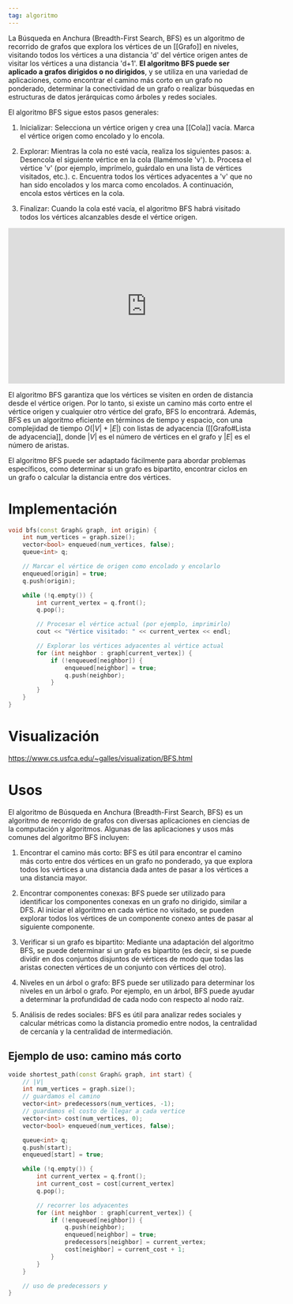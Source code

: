 ```yaml
---
tag: algoritmo
---
```


La Búsqueda en Anchura (Breadth-First Search, BFS) es un algoritmo de recorrido de grafos que explora los vértices de un [[Grafo]] en niveles, visitando todos los vértices a una distancia 'd' del vértice origen antes de visitar los vértices a una distancia 'd+1'. **El algoritmo BFS puede ser aplicado a grafos dirigidos o no dirigidos**, y se utiliza en una variedad de aplicaciones, como encontrar el camino más corto en un grafo no ponderado, determinar la conectividad de un grafo o realizar búsquedas en estructuras de datos jerárquicas como árboles y redes sociales.

El algoritmo BFS sigue estos pasos generales:

1.  Inicializar: Selecciona un vértice origen y crea una [[Cola]] vacía. Marca el vértice origen como encolado y lo encola.

2.  Explorar: Mientras la cola no esté vacía, realiza los siguientes pasos: 
		a. Desencola el siguiente vértice en la cola (llamémosle 'v'). 
		b. Procesa el vértice 'v' (por ejemplo, imprímelo, guárdalo en una lista de vértices visitados, etc.). 
		c. Encuentra todos los vértices adyacentes a 'v' que no han sido encolados y los marca como encolados. A continuación, encola estos vértices en la cola.

4.  Finalizar: Cuando la cola esté vacía, el algoritmo BFS habrá visitado todos los vértices alcanzables desde el vértice origen.

<iframe width="560" height="315" src="https://www.youtube.com/embed/x-VTfcmrLEQ" title="YouTube video player" frameborder="0" allow="accelerometer; autoplay; clipboard-write; encrypted-media; gyroscope; picture-in-picture; web-share" allowfullscreen></iframe>

El algoritmo BFS garantiza que los vértices se visiten en orden de distancia desde el vértice origen. Por lo tanto, si existe un camino más corto entre el vértice origen y cualquier otro vértice del grafo, BFS lo encontrará. Además, BFS es un algoritmo eficiente en términos de tiempo y espacio, con una complejidad de tiempo $O(|V|+|E|)$ con listas de adyacencia ([[Grafo#Lista de adyacencia]], donde $|V|$ es el número de vértices en el grafo y $|E|$ es el número de aristas.

El algoritmo BFS puede ser adaptado fácilmente para abordar problemas específicos, como determinar si un grafo es bipartito, encontrar ciclos en un grafo o calcular la distancia entre dos vértices.

# Implementación

```cpp
void bfs(const Graph& graph, int origin) {
    int num_vertices = graph.size();
    vector<bool> enqueued(num_vertices, false);
    queue<int> q;

    // Marcar el vértice de origen como encolado y encolarlo
    enqueued[origin] = true;
    q.push(origin);

    while (!q.empty()) {
        int current_vertex = q.front();
        q.pop();

        // Procesar el vértice actual (por ejemplo, imprimirlo)
        cout << "Vértice visitado: " << current_vertex << endl;

        // Explorar los vértices adyacentes al vértice actual
        for (int neighbor : graph[current_vertex]) {
            if (!enqueued[neighbor]) {
                enqueued[neighbor] = true;
                q.push(neighbor);
            }
        }
    }
}
```

# Visualización

https://www.cs.usfca.edu/~galles/visualization/BFS.html

# Usos

El algoritmo de Búsqueda en Anchura (Breadth-First Search, BFS) es un algoritmo de recorrido de grafos con diversas aplicaciones en ciencias de la computación y algoritmos. Algunas de las aplicaciones y usos más comunes del algoritmo BFS incluyen:

1.  Encontrar el camino más corto: BFS es útil para encontrar el camino más corto entre dos vértices en un grafo no ponderado, ya que explora todos los vértices a una distancia dada antes de pasar a los vértices a una distancia mayor.

2.  Encontrar componentes conexas: BFS puede ser utilizado para identificar los componentes conexas en un grafo no dirigido, similar a DFS. Al iniciar el algoritmo en cada vértice no visitado, se pueden explorar todos los vértices de un componente conexo antes de pasar al siguiente componente.

3.  Verificar si un grafo es bipartito: Mediante una adaptación del algoritmo BFS, se puede determinar si un grafo es bipartito (es decir, si se puede dividir en dos conjuntos disjuntos de vértices de modo que todas las aristas conecten vértices de un conjunto con vértices del otro).

4.  Niveles en un árbol o grafo: BFS puede ser utilizado para determinar los niveles en un árbol o grafo. Por ejemplo, en un árbol, BFS puede ayudar a determinar la profundidad de cada nodo con respecto al nodo raíz.

5.  Análisis de redes sociales: BFS es útil para analizar redes sociales y calcular métricas como la distancia promedio entre nodos, la centralidad de cercanía y la centralidad de intermediación.

## Ejemplo de uso: camino más corto

```cpp
voide shortest_path(const Graph& graph, int start) {
	// |V|
    int num_vertices = graph.size();
    // guardamos el camino
    vector<int> predecessors(num_vertices, -1);
    // guardamos el costo de llegar a cada vertice
    vector<int> cost(num_vertices, 0);
    vector<bool> enqueued(num_vertices, false);

    queue<int> q;
    q.push(start);
    enqueued[start] = true;

    while (!q.empty()) {
        int current_vertex = q.front();
        int current_cost = cost[current_vertex]
        q.pop();

		// recorrer los adyacentes
        for (int neighbor : graph[current_vertex]) {
            if (!enqueued[neighbor]) {
                q.push(neighbor);
                enqueued[neighbor] = true;
                predecessors[neighbor] = current_vertex;
                cost[neighbor] = current_cost + 1;
            }
        }
    }

	// uso de predecessors y 
}
```